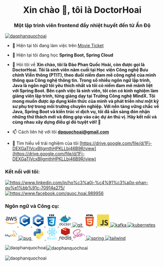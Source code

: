 <h1 align="center">Xin chào 👋, tôi là DoctorHoai</h1>
<h3 align="center">Một lập trình viên frontend đầy nhiệt huyết đến từ Ấn Độ</h3>

<p align="left"> <a href="https://github.com/ryo-ma/github-profile-trophy"><img src="https://github-profile-trophy.vercel.app/?username=daophanquochoai" alt="daophanquochoai" /></a> </p>

- 🔭 Hiện tại tôi đang làm việc trên [Movie Ticket](https://github.com/daophanquochoai/daophanquochoai)

- 🌱 Hiện tại tôi đang học **Spring Boot, Spring Cloud**

- 💬 Hỏi tôi về **Xin chào, tôi là Đào Phan Quốc Hoài, còn được gọi là DoctorHoai. Tôi là sinh viên năm cuối tại Học viện Công nghệ Bưu chính Viễn thông (PTIT), theo đuổi niềm đam mê công nghệ của mình thông qua Công nghệ thông tin. Trong số nhiều ngôn ngữ lập trình, Java là ngôn ngữ tôi yêu thích nhất và tôi có niềm đam mê mãnh liệt với Spring Boot. Bên cạnh việc là sinh viên, tôi còn có kinh nghiệm làm giảng viên lập trình, từng giảng dạy tại Trường Công nghệ MindX. Tôi mong muốn được áp dụng kiến ​​thức của mình và phát triển như một kỹ sư phụ trợ trong môi trường chuyên nghiệp. Với nền tảng vững chắc về Java, Spring Boot và kiến ​​trúc vi dịch vụ, tôi đã sẵn sàng đón nhận những thử thách mới và đóng góp vào các dự án thú vị. Hãy kết nối và cùng nhau xây dựng điều gì đó tuyệt vời! 🚀**

- 📫 Cách liên hệ với tôi **dpquochoai@gmail.com**

- 📄 Tìm hiểu về trải nghiệm của tôi [https://drive.google.com/file/d/1Fj-DEXGaTlVcxBllgmthHPKLLbj46B9R/view](https://drive.google.com/file/d/1Fj-DEXGaTlVcxBllgmthHPKLLbj46B9R/view)

<h3 align="left">Kết nối với tôi:</h3>
<p align="left">
<a href="https://linkedin.com/in/https://www.linkedin.com/in/ho%c3%a0i-%c4%91%c3%a0o-phan-qu%e1%bb%91c-70914a275/" target="blank"><img align="center" src="https://raw.githubusercontent.com/rahuldkjain/github-profile-readme-generator/master/src/images/icons/Social/linked-in-alt.svg" alt="https://www.linkedin.com/in/ho%c3%a0i-%c4%91%c3%a0o-phan-qu%e1%bb%91c-70914a275/" height="30" width="40" /></a>
<a href="https://fb.com/https://www.facebook.com/quoc.hoai.989956" target="blank"><img align="center" src="https://raw.githubusercontent.com/rahuldkjain/github-profile-readme-generator/master/src/images/icons/Social/facebook.svg" alt="https://www.facebook.com/quoc.hoai.989956" height="30" width="40" /></a>
</p>

<h3 align="left">Ngôn ngữ và Công cụ:</h3>
<p align="left"> <a href="https://aws.amazon.com" target="_blank" rel="noreferrer"> <img src="https://raw.githubusercontent.com/devicons/devicon/master/icons/amazonwebservices/amazonwebservices-original-wordmark.svg" alt="aws" width="40" height="40"/> </a> <a href="https://www.cprogramming.com/" target="_blank" rel="noreferrer"> <img src="https://raw.githubusercontent.com/devicons/devicon/master/icons/c/c-original.svg" alt="c" width="40" height="40"/> </a> <a href="https://www.w3schools.com/cpp/" target="_blank" rel="noreferrer"> <img src="https://raw.githubusercontent.com/devicons/devicon/master/icons/cplusplus/cplusplus-original.svg" alt="cplusplus" width="40" height="40"/> </a> <a href="https://www.w3schools.com/css/" target="_blank" rel="noreferrer"> <img src="https://raw.githubusercontent.com/devicons/devicon/master/icons/css3/css3-original-wordmark.svg" alt="css3" width="40" height="40"/> </a> <a href="https://www.docker.com/" target="_blank" rel="noreferrer"> <img src="https://raw.githubusercontent.com/devicons/devicon/master/icons/docker/docker-original-wordmark.svg" alt="docker" width="40" chiều cao="40"/> </a> <a href="https://git-scm.com/" target="_blank" rel="noreferrer"> <img src="https://www.vectorlogo.zone/logos/git-scm/git-scm-icon.svg" alt="git" width="40" height="40"/> </a> <a href="https://www.w3.org/html/" target="_blank" rel="noreferrer"> <img src="https://raw.githubusercontent.com/devicons/devicon/master/icons/html5/html5-original-wordmark.svg" alt="html5" width="40" height="40"/> </a> <a href="https://developer.mozilla.org/en-US/docs/Web/JavaScript" target="_blank" rel="noreferrer"> <img src="https://raw.githubusercontent.com/devicons/devicon/master/icons/javascript/javascript-original.svg" alt="javascript" width="40" height="40"/> </a> <a href="https://kafka.apache.org/" target="_blank" rel="noreferrer"> <img src="https://www.vectorlogo.vùng/logos/apache_kafka/apache_kafka-icon.svg" alt="kafka" width="40" height="40"/> </a> <a href="https://kubernetes.io" target="_blank" rel="noreferrer"> <img src="https://www.vectorlogo.zone/logos/kubernetes/kubernetes-icon.svg" alt="kubernetes" width="40" height="40"/> </a> <a href="https://www.mysql.com/" target="_blank" rel="noreferrer"> <img src="https://raw.githubusercontent.com/devicons/devicon/master/icons/mysql/mysql-original-wordmark.svg" alt="mysql" width="40" height="40"/> </a> <a href="https://pugjs.org" target="_blank" rel="noreferrer"> <img src="https://cdn.worldvectorlogo.com/logos/pug.svg" alt="pug" width="40" height="40"/> </a> <a href="https://www.python.org" target="_blank" rel="noreferrer"> <img src="https://raw.githubusercontent.com/devicons/devicon/master/icons/python/python-original.svg" alt="python" width="40" height="40"/> </a> <a href="https://reactjs.org/" target="_blank" rel="noreferrer"> <img src="https://raw.githubusercontent.com/devicons/devicon/master/icons/react/react-original-wordmark.svg" alt="react" width="40" height="40"/> </a> <a href="https://redis.io" target="_blank" rel="noreferrer"> <img src="https://raw.githubusercontent.com/devicons/devicon/master/icons/redis/redis-original-wordmark.svg" alt="redis" width="40" height="40"/> </a> <a href="https://sass-lang.com" target="_blank" rel="noreferrer"> <img src="https://raw.githubusercontent.com/devicons/devicon/master/icons/sass/sass-original.svg" alt="sass" width="40" height="40"/> </a> <a href="https://spring.io/" target="_blank" rel="noreferrer"> <img src="https://www.vectorlogo.zone/logos/springio/springio-icon.svg" alt="spring" width="40" height="40"/> </a> <a href="https://tailwindcss.com/" target="_blank" rel="noreferrer"> <img src="https://www.vectorlogo.zone/logos/tailwindcss/tailwindcss-icon.svg" alt="tailwind" width="40" height="40"/> </a> </p>

<p><img align="left" src="https://github-readme-stats.vercel.app/api/top-langs?username=daophanquochoai&show_icons=true&locale=vi&layout=compact" alt="daophanquochoai" /></p>

<p> <img align="center" src="https://github-readme-stats.vercel.app/api?username=daophanquochoai&show_icons=true&locale=vi" alt="daophanquochoai" /></p>

<p><img align="center" src="https://github-readme-streak-stats.herokuapp.com/?user=daophanquochoai&" alt="daophanquochoai" /></p>
